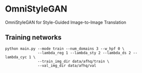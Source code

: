 # OmniStyleGAN
OmniStyleGAN for Style-Guided Image-to-Image Translation

## Training networks


```
python main.py --mode train --num_domains 3 --w_hpf 0 \
               --lambda_reg 1 --lambda_sty 2 --lambda_ds 2 --lambda_cyc 1 \
               --train_img_dir data/afhq/train \
               --val_img_dir data/afhq/val
```
